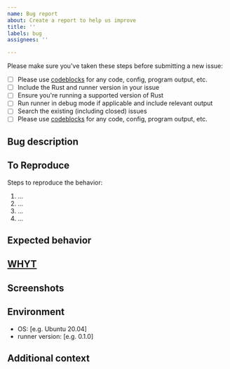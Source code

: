 ```yaml
---
name: Bug report
about: Create a report to help us improve
title: ''
labels: bug
assignees: ''

---
```


Please make sure you've taken these steps before submitting a new issue:

- [ ] Please use [codeblocks][1] for any code, config, program output, etc.
- [ ] Include the Rust and runner version in your issue
- [ ] Ensure you're running a supported version of Rust
- [ ] Run runner in debug mode if applicable and include relevant
      output
- [ ] Search the existing (including closed) issues
- [ ] Please use [codeblocks][1] for any code, config, program output, etc.

## Bug description

<!-- A clear and concise description of what the bug is. -->

## To Reproduce

Steps to reproduce the behavior:

1. ...
2. ...
3. ...
4. ...

<!-- Make sure you are able to reproduce the bug in the main branch, too. -->

## Expected behavior

<!-- A clear and concise description of what you expected to happen. -->

## [WHYT](http://mattgemmell.com/what-have-you-tried)

## Screenshots

<!-- If applicable, add screenshots to help explain your problem. -->

## Environment

<!-- Please fill the following information. -->

- OS: [e.g. Ubuntu 20.04]
- runner version: [e.g. 0.1.0]

## Additional context

<!-- Add any other context about the problem here. -->

[1]: https://help.github.com/articles/creating-and-highlighting-code-blocks/
